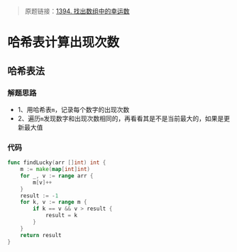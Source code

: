> 原题链接：[1394. 找出数组中的幸运数](https://leetcode-cn.com/problems/find-lucky-integer-in-an-array/)

# 哈希表计算出现次数
## 哈希表法
### 解题思路
* 1、用哈希表``m``，记录每个数字的出现次数
* 2、遍历``m``发现数字和出现次数相同的，再看看其是不是当前最大的，如果是更新最大值
### 代码
```go
func findLucky(arr []int) int {
	m := make(map[int]int)
	for _, v := range arr {
		m[v]++
	}
	result := -1
	for k, v := range m {
		if k == v && v > result {
			result = k
		}
	}
	return result
}
```
